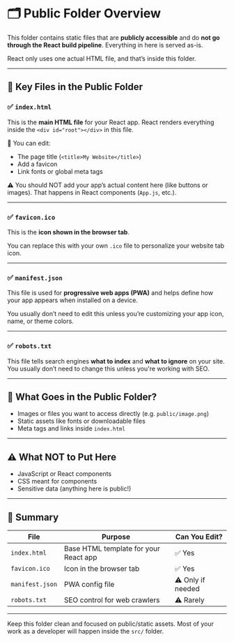 # 🗂️ Public Folder Overview

This folder contains static files that are **publicly accessible** and do **not go through the React build pipeline**. Everything in here is served as-is.

React only uses one actual HTML file, and that’s inside this folder.

---

## 📄 Key Files in the Public Folder

### ✅ `index.html`

This is the **main HTML file** for your React app. React renders everything inside the `<div id="root"></div>` in this file.

🔧 You can edit:
- The page title (`<title>My Website</title>`)
- Add a favicon
- Link fonts or global meta tags

⚠️ You should NOT add your app’s actual content here (like buttons or images). That happens in React components (`App.js`, etc.).

---

### ✅ `favicon.ico`

This is the **icon shown in the browser tab**.

You can replace this with your own `.ico` file to personalize your website tab icon.

---

### ✅ `manifest.json`

This file is used for **progressive web apps (PWA)** and helps define how your app appears when installed on a device.

You usually don’t need to edit this unless you’re customizing your app icon, name, or theme colors.

---

### ✅ `robots.txt`

This file tells search engines **what to index** and **what to ignore** on your site. You usually don’t need to change this unless you're working with SEO.

---

## 📁 What Goes in the Public Folder?

- Images or files you want to access directly (e.g. `public/image.png`)
- Static assets like fonts or downloadable files
- Meta tags and links inside `index.html`

---

## ⚠️ What NOT to Put Here

- JavaScript or React components
- CSS meant for components
- Sensitive data (anything here is public!)

---

## 🧠 Summary

| File            | Purpose                                       | Can You Edit? |
|------------------|-----------------------------------------------|----------------|
| `index.html`     | Base HTML template for your React app         | ✅ Yes          |
| `favicon.ico`    | Icon in the browser tab                       | ✅ Yes          |
| `manifest.json`  | PWA config file                               | ⚠️ Only if needed |
| `robots.txt`     | SEO control for web crawlers                  | ⚠️ Rarely       |

---

Keep this folder clean and focused on public/static assets. Most of your work as a developer will happen inside the `src/` folder.
